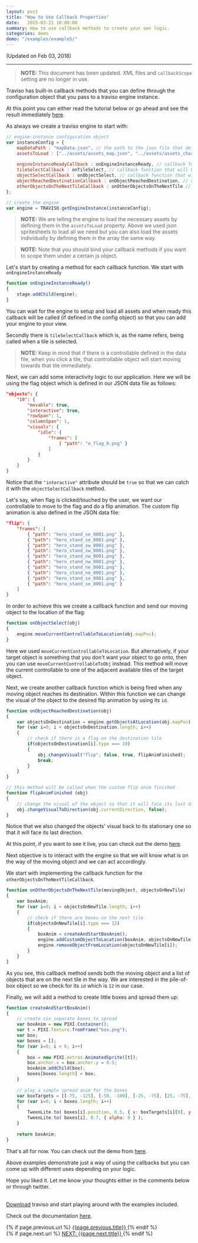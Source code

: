 ```yaml
---
layout: post
title: "How to Use Callback Properties"
date:   2015-03-21 10:00:00
summary: How to use callback methods to create your own logic.
categories: demo
demo: "/examples/example5/"
---
```


(Updated on Feb 03, 2018)

___

> **NOTE:** This document has been updated. XML files and `callbackScope` setting are no longer in use.

Traviso has built-in callback methods that you can define through the configuration object that you pass to a traviso engine instance.

At this point you can either read the tutorial below or go ahead and see the result immediately <a href="/examples/example5/" target="_blank">here</a>.

<!--more-->

As always we create a traviso engine to start with:

```js
// engine-instance configuration object
var instanceConfig = {
    mapDataPath : "mapData.json", // the path to the json file that defines map data, required
    assetsToLoad : ["../assets/assets_map.json", "../assets/assets_characters.json"], // array of paths to the assets that are desired to be loaded by traviso, no need to use if assets are already loaded to PIXI cache, default null
    
    engineInstanceReadyCallback : onEngineInstanceReady, // callback function that will be called once everything is loaded and engine instance is ready, default null
    tileSelectCallback : onTileSelect, // callback function that will be called when a tile is selected, default null
    objectSelectCallback : onObjectSelect, // callback function that will be called when a tile with an interactive map-object on it is selected, default null
    objectReachedDestinationCallback : onObjectReachedDestination, // callback function that will be called when any moving object reaches its destination, default null
    otherObjectsOnTheNextTileCallback : onOtherObjectsOnTheNextTile // callback function that will be called when any moving object is in move and there are other objects on the next tile, default null
};

// create the engine
var engine = TRAVISO.getEngineInstance(instanceConfig);
```

> **NOTE:** We are telling the engine to load the necessary assets by defining them in the `assetsToLoad` property. Above we used json spritesheets to load all we need but you can also load the assets individually by defining them in the array the same way.

> **NOTE:** Note that you should bind your callback methods if you want to scope them under a certain js object.



Let's start by creating a method for each callback function. We start with `onEngineInstanceReady`

```js
function onEngineInstanceReady()
{
    stage.addChild(engine);
}
```

You can wait for the engine to setup and load all assets and when ready this callback will be called (if defined in the config object) so that you can add your engine to your view.

Secondly there is `tileSelectCallback` which is, as the name refers, being called when a tile is selected.

> **NOTE:** Keep in mind that if there is a controllable defined in the data file, when you click a tile, that controllable object will start moving towards that tile immediately.

Next, we can add some interactivity logic to our application. Here we will be using the flag object which is defined in our JSON data file as follows:

```json
"objects": {
    "10": {
        "movable": true,
        "interactive": true,
        "rowSpan": 1,
        "columnSpan": 1,
        "visuals": {
            "idle": {
                "frames": [
                    { "path": "o_flag_0.png" }
                ] 
            }
        }
    }
}
```

Notice that the `"interactive"` attribute should be `true` so that we can catch it with the `objectSelectCallback` method.

Let's say, when flag is clicked/touched by the user, we want our controllable to move to the flag and do a flip animation. The custom flip animation is also defined in the JSON data file:

```json
"flip": {
    "frames": [
        { "path": "hero_stand_se_0001.png" },
        { "path": "hero_stand_se_0001.png" },
        { "path": "hero_stand_sw_0001.png" },
        { "path": "hero_stand_sw_0001.png" },
        { "path": "hero_stand_nw_0001.png" },
        { "path": "hero_stand_nw_0001.png" },
        { "path": "hero_stand_ne_0001.png" },
        { "path": "hero_stand_ne_0001.png" },
        { "path": "hero_stand_se_0001.png" },
        { "path": "hero_stand_se_0001.png" }
    ]
}
```

In order to achieve this we create a callback function and send our moving object to the location of the flag:

```js
function onObjectSelect(obj)
{
	engine.moveCurrentControllableToLocation(obj.mapPos);
}
```

Here we used `moveCurrentControllableToLocation`. But alternatively, if your target object is something that you don't want your object to go onto, then you can use `moveCurrentControllableToObj` instead. This method will move the current controllable to one of the adjacent available tiles of the target object.

Next, we create another callback function which is being fired when any moving object reaches its destination. Within this function we can change the visual of the object to the desired flip animation by using its `id`.

```js
function onObjectReachedDestination(obj)
{
    var objectsOnDestination = engine.getObjectsAtLocation(obj.mapPos);
    for (var i=0; i < objectsOnDestination.length; i++)
    {
        // check if there is a flag on the destination tile
        if(objectsOnDestination[i].type === 10)
        {
            obj.changeVisual("flip", false, true, flipAnimFinished);
            break;
        }
    }
}

// this method will be called when the custom flip anim finished
function flipAnimFinished (obj)
{
    // change the visual of the object so that it will face its last direction
    obj.changeVisualToDirection(obj.currentDirection, false);
}
```

Notice that we also changed the objects' visual back to its stationary one so that it will face its last direction.

At this point, if you want to see it live, you can check out the demo <a href="/examples/example5/" target="_blank">here</a>.
<br/>

Next objective is to interact with the engine so that we will know what is on the way of the moving object and we can act accordingly.

We start with implementing the callback function for the `otherObjectsOnTheNextTileCallback`. 

```js
function onOtherObjectsOnTheNextTile(movingObject, objectsOnNewTile)
{
    var boxAnim;
    for (var i=0; i < objectsOnNewTile.length; i++)
    {
        // check if there are boxes on the next tile
        if(objectsOnNewTile[i].type === 12)
        {
            boxAnim = createAndStartBoxAnim();
            engine.addCustomObjectToLocation(boxAnim, objectsOnNewTile[i].mapPos);
            engine.removeObjectFromLocation(objectsOnNewTile[i]);
        }
    }
}
```

As you see, this callback method sends both the moving object and a list of objects that are on the next tile in the way. We are interested in the pile-of-box object so we check for its `id` which is `12` in our case. 

Finally, we will add a method to create little boxes and spread them up:

```js
function createAndStartBoxAnim()
{
    // create six separate boxes to spread
    var boxAnim = new PIXI.Container();
    var t = PIXI.Texture.fromFrame("box.png");
    var box;
    var boxes = [];
    for (var i=0; i < 6; i++)
    {
        box = new PIXI.extras.AnimatedSprite([t]);
        box.anchor.x = box.anchor.y = 0.5;
        boxAnim.addChild(box);
        boxes[boxes.length] = box;
    }
    
    // play a simple spread anim for the boxes
    var boxTargets = [[-75, -125], [-50, -100], [-25, -75], [25, -75], [50, -100], [75, -125]];
    for (var i=0; i < boxes.length; i++)
    {
        TweenLite.to( boxes[i].position, 0.5, { x: boxTargets[i][0], y: boxTargets[i][1], ease:"Back.easeOut" } );
        TweenLite.to( boxes[i], 0.7, { alpha: 0 } );
    }
    
    return boxAnim;
}
```

That's all for now. You can check out the demo from <a href="/examples/example5/" target="_blank">here</a>.

Above examples demonstrate just a way of using the callbacks but you can come up with different uses depending on your logic.

Hope you liked it. Let me know your thoughts either in the comments below or through twitter.


<br/>
<a href="https://github.com/axaq/traviso.js" target="_blank">Download</a> traviso and start playing around with the examples included.

Check out the documentation <a href="/docs/" target="_blank">here</a>.

<div id="post-navigation" >
  <div class="previous">
    {% if page.previous.url %}
    <a href="{{page.previous.url}}" title="Previous post: {{page.next.title}}">
      <i class="fa fa-lg fa-arrow-circle-left"></i>
      {{page.previous.title}}
    </a>
    {% endif %}
  </div>
  <div class="next text-right">
    {% if page.next.url %}
    <a href="{{page.next.url}}" title="Next post: {{page.next.title}}">
    	NEXT: {{page.next.title}}
    	<i class="fa fa-lg fa-arrow-circle-right"></i>
    </a>
    {% endif %}
  </div>
</div>
